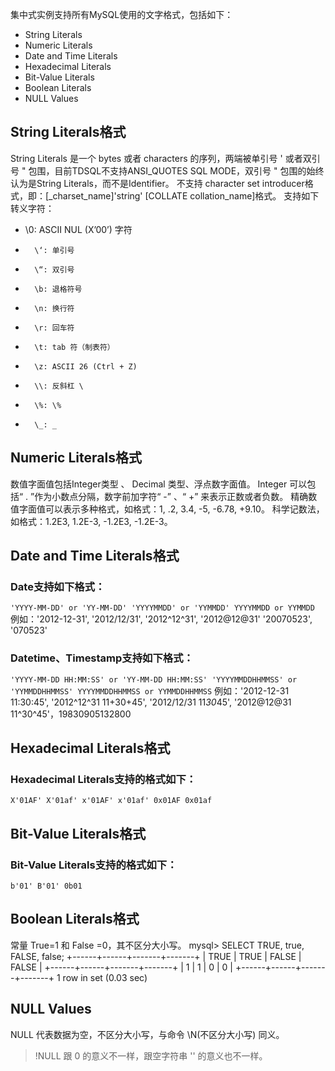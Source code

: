 集中式实例支持所有MySQL使用的文字格式，包括如下：
- String Literals
- Numeric Literals
- Date and Time Literals
- Hexadecimal Literals
- Bit-Value Literals
- Boolean Literals
- NULL Values

## String Literals格式
String Literals 是一个 bytes 或者 characters 的序列，两端被单引号 ' 或者双引号 " 包围，目前TDSQL不支持ANSI_QUOTES SQL MODE，双引号 " 包围的始终认为是String Literals，而不是Identifier。
不支持 character set introducer格式，即：[_charset_name]'string' [COLLATE collation_name]格式。
支持如下转义字符：
- \0: ASCII NUL (X’00’) 字符
- 		\‘: 单引号
- 		\“: 双引号
- 		\b: 退格符号
- 		\n: 换行符
- 		\r: 回车符
- 		\t: tab 符（制表符）
- 		\z: ASCII 26 (Ctrl + Z)
- 		\\: 反斜杠 \
- 		\%: \%
- 		\_: _

## Numeric Literals格式
数值字面值包括Integer类型 、 Decimal 类型、浮点数字面值。
Integer 可以包括“ . ”作为小数点分隔，数字前加字符“ -” 、“ +” 来表示正数或者负数。
精确数值字面值可以表示多种格式，如格式：1, .2, 3.4, -5, -6.78, +9.10。
科学记数法，如格式：1.2E3, 1.2E-3, -1.2E3, -1.2E-3。

## Date and Time Literals格式
### Date支持如下格式：
`'YYYY-MM-DD' or 'YY-MM-DD'
'YYYYMMDD' or 'YYMMDD'
YYYYMMDD or YYMMDD`
例如：'2012-12-31', '2012/12/31', '2012^12^31', '2012@12@31' '20070523', '070523' 
### Datetime、Timestamp支持如下格式：
`'YYYY-MM-DD HH:MM:SS' or 'YY-MM-DD HH:MM:SS'
	   'YYYYMMDDHHMMSS' or 'YYMMDDHHMMSS'
	   YYYYMMDDHHMMSS or YYMMDDHHMMSS`
例如：'2012-12-31 11:30:45', '2012^12^31 11+30+45', '2012/12/31 11*30*45',  '2012@12@31 11^30^45'，19830905132800 

## Hexadecimal Literals格式
### Hexadecimal Literals支持的格式如下：
`X'01AF'
	   X'01af'
	   x'01AF'
	   x'01af'
	   0x01AF
	   0x01af`

## Bit-Value Literals格式
### Bit-Value Literals支持的格式如下：
`b'01'
	B'01'
	0b01`
## Boolean Literals格式
常量 True=1 和 False =0，其不区分大小写。
mysql>  SELECT TRUE, true, FALSE, false;
+------+------+-------+-------+
| TRUE | TRUE | FALSE | FALSE |
+------+------+-------+-------+
|    1 |    1 |     0 |     0 |
+------+------+-------+-------+
1 row in set (0.03 sec)

## NULL Values
NULL 代表数据为空，不区分大小写，与命令 \N(不区分大小写) 同义。
>!NULL 跟 0 的意义不一样，跟空字符串 '' 的意义也不一样。
